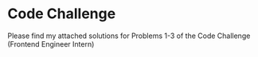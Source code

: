 # Code Challenge #

Please find my attached solutions for Problems 1-3 of the Code Challenge (Frontend Engineer Intern)

